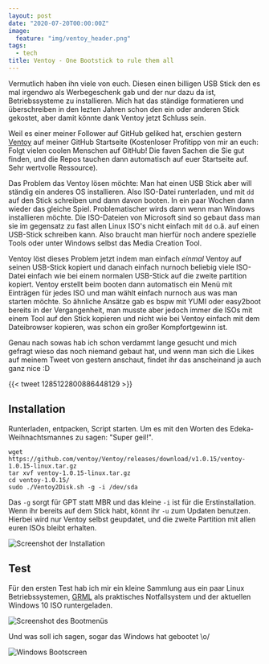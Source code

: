 ```yaml
---
layout: post
date: "2020-07-20T00:00:00Z"
image:
  feature: "img/ventoy_header.png"
tags:
  - tech
title: Ventoy - One Bootstick to rule them all
---
```


Vermutlich haben ihn viele von euch. Diesen einen billigen USB Stick den es mal irgendwo als Werbegeschenk gab und der
nur dazu da ist, Betriebssysteme zu installieren. Mich hat das ständige formatieren und überschreiben in den lezten
Jahren schon den ein oder anderen Stick gekostet, aber damit könnte dank Ventoy jetzt Schluss sein.

<!--more-->

Weil es einer meiner Follower auf GitHub geliked hat, erschien gestern [Ventoy](https://github.com/ventoy/ventoy) auf
meiner GitHub Startseite (Kostenloser Profitipp von mir an euch: Folgt vielen coolen Menschen auf GitHub! Die faven
Sachen die Sie gut finden, und die Repos tauchen dann automatisch auf euer Startseite auf. Sehr wertvolle Ressource).

Das Problem das Ventoy lösen möchte: Man hat einen USB Stick aber will ständig ein anderes OS installieren. Also
ISO-Datei runterladen, und mit `dd` auf den Stick schreiben und dann davon booten. In ein paar Wochen dann wieder das
gleiche Spiel. Problematischer wirds dann wenn man Windows installieren möchte. Die ISO-Dateien von Microsoft sind so
gebaut dass man sie im gegensatz zu fast allen Linux ISO's nicht einfach mit `dd` o.ä. auf einen USB-Stick schreiben
kann. Also braucht man hierfür noch andere spezielle Tools oder unter Windows selbst das Media Creation Tool.

Ventoy löst dieses Problem jetzt indem man einfach *einmal* Ventoy auf seinen USB-Stick kopiert und danach einfach
nurnoch beliebig viele ISO-Datei einfach wie bei einem normalen USB-Stick auf die zweite partition kopiert. Ventoy
erstellt beim booten dann automatisch ein Menü mit Einträgen für jedes ISO und man wählt einfach nurnoch aus was man
starten möchte. So ähnliche Ansätze gab es bspw mit YUMI oder easy2boot bereits in der Vergangenheit, man musste aber
jedoch immer die ISOs mit einem Tool auf den Stick kopieren und nicht wie bei Ventoy einfach mit dem Dateibrowser
kopieren, was schon ein großer Kompfortgewinn ist.

Genau nach sowas hab ich schon verdammt lange gesucht und mich gefragt wieso das noch niemand gebaut hat, und wenn man
sich die Likes auf meinem Tweet von gestern anschaut, findet ihr das anscheinand ja auch ganz nice :D

{{< tweet 1285122800886448129 >}}


## Installation
Runterladen, entpacken, Script starten. Um es mit den Worten des Edeka-Weihnachtsmannes zu sagen: "Super geil!".
```
wget https://github.com/ventoy/Ventoy/releases/download/v1.0.15/ventoy-1.0.15-linux.tar.gz
tar xvf ventoy-1.0.15-linux.tar.gz 
cd ventoy-1.0.15/
sudo ./Ventoy2Disk.sh -g -i /dev/sda
```

Das `-g` sorgt für GPT statt MBR und das kleine `-i` ist für die Erstinstallation. Wenn ihr bereits auf dem Stick habt,
könnt ihr `-u` zum Updaten benutzen. Hierbei wird nur Ventoy selbst geupdatet, und die zweite Partition mit allen euren
ISOs bleibt erhalten. 


![Screenshot der Installation](/img/ventoy_installation.png)


## Test
Für den ersten Test hab ich mir ein kleine Sammlung aus ein paar Linux Betriebssystemen, [GRML](https://grml.org) als praktisches
Notfallsystem und der aktuellen Windows 10 ISO runtergeladen.

![Screenshot des Bootmenüs](/img/ventoy_boot.png)

Und was soll ich sagen, sogar das Windows hat gebootet \o/

![Windows Bootscreen](/img/ventoy_windows.png)
